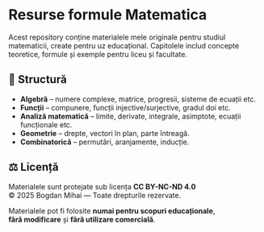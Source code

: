 # Resurse formule Matematica

Acest repository conține materialele mele originale pentru studiul matematicii,
create pentru uz educațional. Capitolele includ concepte teoretice, formule și exemple
pentru liceu și facultate.

## 📂 Structură
- **Algebră** – numere complexe, matrice, progresii, sisteme de ecuații etc.
- **Funcții** – compunere, funcții injective/surjective, gradul doi etc.
- **Analiză matematică** – limite, derivate, integrale, asimptote, ecuații funcționale etc.
- **Geometrie** – drepte, vectori în plan, parte întreagă.
- **Combinatorică** – permutări, aranjamente, inducție.

## ⚖️ Licență
Materialele sunt protejate sub licența **CC BY-NC-ND 4.0**  
© 2025 Bogdan Mihai — Toate drepturile rezervate.

Materialele pot fi folosite **numai pentru scopuri educaționale**,  
**fără modificare** și **fără utilizare comercială**.
